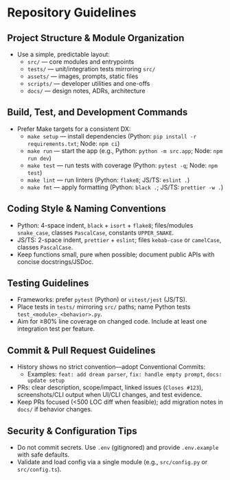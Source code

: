 # Repository Guidelines

## Project Structure & Module Organization
- Use a simple, predictable layout:
  - `src/` — core modules and entrypoints
  - `tests/` — unit/integration tests mirroring `src/`
  - `assets/` — images, prompts, static files
  - `scripts/` — developer utilities and one-offs
  - `docs/` — design notes, ADRs, architecture

## Build, Test, and Development Commands
- Prefer Make targets for a consistent DX:
  - `make setup` — install dependencies (Python: `pip install -r requirements.txt`; Node: `npm ci`)
  - `make run` — start the app (e.g., Python: `python -m src.app`; Node: `npm run dev`)
  - `make test` — run tests with coverage (Python: `pytest -q`; Node: `npm test`)
  - `make lint` — run linters (Python: `flake8`; JS/TS: `eslint .`)
  - `make fmt` — apply formatting (Python: `black .`; JS/TS: `prettier -w .`)

## Coding Style & Naming Conventions
- Python: 4-space indent, `black` + `isort` + `flake8`; files/modules `snake_case`, classes `PascalCase`, constants `UPPER_SNAKE`.
- JS/TS: 2-space indent, `prettier` + `eslint`; files `kebab-case` or `camelCase`, classes `PascalCase`.
- Keep functions small, pure when possible; document public APIs with concise docstrings/JSDoc.

## Testing Guidelines
- Frameworks: prefer `pytest` (Python) or `vitest/jest` (JS/TS).
- Place tests in `tests/` mirroring `src/` paths; name Python tests `test_<module>_<behavior>.py`.
- Aim for ≥80% line coverage on changed code. Include at least one integration test per feature.

## Commit & Pull Request Guidelines
- History shows no strict convention—adopt Conventional Commits:
  - Examples: `feat: add dream parser`, `fix: handle empty prompt`, `docs: update setup`
- PRs: clear description, scope/impact, linked issues (`Closes #123`), screenshots/CLI output when UI/CLI changes, and test evidence.
- Keep PRs focused (<500 LOC diff when feasible); add migration notes in `docs/` if behavior changes.

## Security & Configuration Tips
- Do not commit secrets. Use `.env` (gitignored) and provide `.env.example` with safe defaults.
- Validate and load config via a single module (e.g., `src/config.py` or `src/config.ts`).

